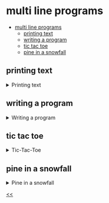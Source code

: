 # multi line programs

- [multi line programs](#multi-line-programs)
  - [printing text](#printing-text)
  - [writing a program](#writing-a-program)
  - [tic tac toe](#tic-tac-toe)
  - [pine in a snowfall](#pine-in-a-snowfall)

## printing text
<details>
<summary>Printing text</summary>

### description
Write a program that prints the following text:
```console
I
love
winter
```

### solution
[print-text.js](./print-text.js)

</details>

## writing a program
<details>
<summary>Writing a program</summary>

### description
Write a program that prints the following text:
```console
How
deep

is
the
ocean?
```

Don't forget the empty line.

### example
**Sample Input 1:**
```console
```

**Sample Output 1:**
```console
How
deep

is
the
ocean?
```

### solution
[writing-a-program.js](./writing-a-program.js)

</details>

## tic tac toe
<details>
<summary>Tic-Tac-Toe</summary>

### description
You need to finish a program that displays the result grid of a Tic-Tac-Toe game.

The grid is shown below:
```
X X O
O X O
O O X
```

`O` is not a zero; it is a letter. The letters `X` and `O` should be uppercase.

### solution
[tic-tac-toe.js](./tic-tac-toe.js)

</details>

## pine in a snowfall
<details>
<summary>Pine in a snowfall</summary>

### description
Write a program that prints this lovely winter pine with `#` and `.` symbols:
```console
...#...
..###..
.#####.
...#...
```

### solution
[print-pine.js](./print-pine.js)

</details>

[<<](../README.md)
<!--
<details>
<summary></summary>

## 
### description

### solution

</details>

-->



